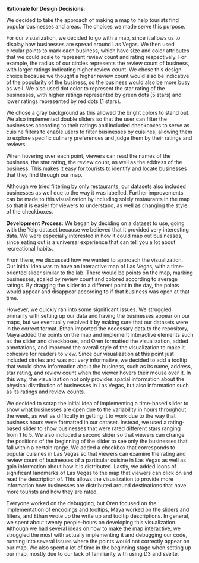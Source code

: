 **Rationale for Design Decisions**:

We decided to take the approach of making a map to help tourists find popular businesses and areas. The choices we made serve this purpose.

For our visualization, we decided to go with a map, since it allows us to display how businesses are spread around Las Vegas. We then used circular points to mark each business, which have size and color attributes that we could scale to represent review count and rating respectively. For example, the radius of our circles represents the review count of business, with larger ratings indicating higher review count. We chose this design choice because we thought a higher review count would also be indicative of the popularity of the business, so the business would also be more busy as well. We also used dot color to represent the star rating of the businesses, with higher ratings represented by green dots (5 stars) and lower ratings represented by red dots (1 stars). 

We chose a gray background as this allowed the bright colors to stand out. We also implemented double sliders so that the user can filter the businesses according to their ratings and included checkboxes to serve as cuisine filters to enable users to filter businesses by cuisines, allowing them to explore specific culinary preferences and judge them by their ratings and reviews. 

When hovering over each point, viewers can read the names of the business, the star rating, the review count, as well as the address of the business. This makes it easy for tourists to identify and locate businesses that they find through our map.

Although we tried filtering by only restaurants, our datasets also included businesses as well due to the way it was labelled. Further improvements can be made to this visualization by including solely restaurants in the map so that it is easier for viewers to understand, as well as changing the style of the checkboxes. 

**Development Process**:
We began by deciding on a dataset to use, going with the Yelp dataset because we believed that it provided very interesting data. We were especially interested in how it could map out businesses, since eating out is a universal experience that can tell you a lot about recreational habits.

From there, we discussed how we wanted to approach the visualization. Our initial idea was to have an interactive map of Las Vegas, with a time-oriented slider similar to the lab. There would be points on the map, marking businesses, scaled by review count and colored according to average ratings. By dragging the slider to a different point in the day, the points would appear and disappear according to if that business was open at that time.

However, we quickly ran into some significant issues. We struggled primarily with setting up our data and having the businesses appear on our maps, but we eventually resolved it by making sure that our datasets were in the correct format. Ethan imported the necessary data to the repository, Maya added the points on the map and implement interactive elements such as the slider and checkboxes, and Oren formatted the visualization, added annotations, and improved the overall style of the visualization to make it cohesive for readers to view. Since our visualization at this point just included circles and was not very informative, we decided to add a tooltip that would show information about the business, such as its name, address, star rating, and review count when the viewer hovers their mouse over it. In this way, the visualization not only provides spatial information about the physical distribution of businesses in Las Vegas, but also information such as its ratings and review counts. 

We decided to scrap the initial idea of implementing a time-based slider to show what businesses are open due to the variability in hours throughout the week, as well as difficulty in getting it to work due to the way that business hours were formatted in our dataset. Instead, we used a rating-based slider to show businesses that were rated different stars ranging from 1 to 5. We also included a second slider so that viewers can  change the positions of the beginning of the slider to see only the businesses that fall within a certain range. We added a checkbox that corresponds to popular cuisines in Las Vegas so that viewers can examine the rating and review count of businesses of a particular cuisine in Las Vegas as well as gain information about how it is distributed. Lastly, we added icons of significant landmarks of Las Vegas to the map that viewers can click on and read the description of. This allows the visualization to provide more information how businesses are distributed around destinations that have more tourists and how they are rated. 

Everyone worked on the debugging, but Oren focused on the implementation of encodings and tooltips, Maya worked on the sliders and filters, and Ethan wrote up the write up and tooltip descriptions. In general, we spent about twenty people-hours on developing this visualization. Although we had several ideas on how to make the map interactive, we struggled the most with actually implementing it and debugging our code, running into several issues where the points would not correctly appear on our map. We also spent a lot of time in the beginning stage when setting up our map, mostly due to our lack of familiarity with using D3 and svelte. 


